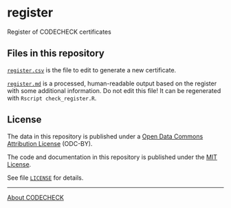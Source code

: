 # register

Register of CODECHECK certificates

## Files in this repository

[`register.csv`](register.csv) is the file to edit to generate a new certificate.

[`register.md`](register.md) is a processed, human-readable output based on the register with some additional information. Do not edit this file! It can be regenerated with `Rscript check_register.R`.

## License

The data in this repository is published under a [Open Data Commons Attribution License](https://opendatacommons.org/licenses/by/summary/) (ODC-BY).

The code and documentation in this repository is published under the [MIT License](https://choosealicense.com/licenses/mit/).

See file [`LICENSE`](LICENSE) for details.

------

[About CODECHECK](https://codecheck.org.uk/)
